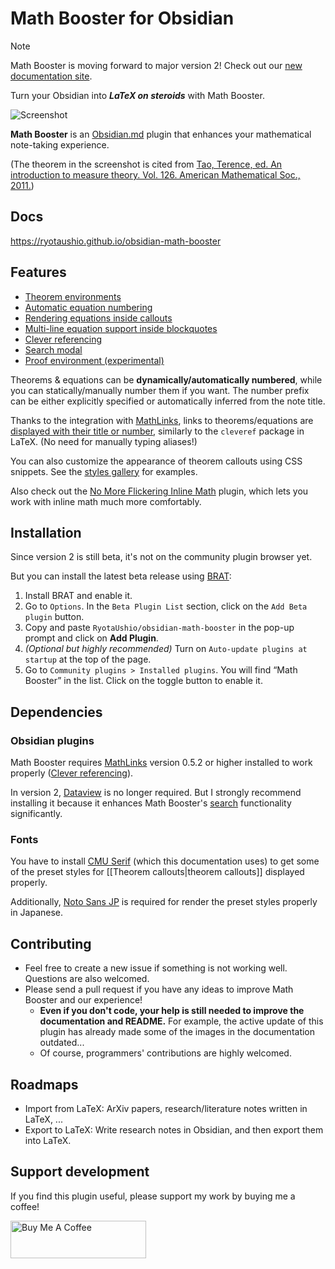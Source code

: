 # Math Booster for Obsidian

> [!note]
> Math Booster is moving forward to major version 2! Check out our [new documentation site](https://ryotaushio.github.io/obsidian-math-booster).

Turn your Obsidian into ***LaTeX on steroids*** with Math Booster. 

![Screenshot](https://raw.githubusercontent.com/RyotaUshio/obsidian-math-booster/1c7b106fcfbddccdcda8451de1c21a094994b686/docs/fig/screenshot.png)

**Math Booster** is an [Obsidian.md](https://obsidian.md/) plugin that enhances your mathematical note-taking experience.

(The theorem in the screenshot is cited from [Tao, Terence, ed. An introduction to measure theory. Vol. 126. American Mathematical Soc., 2011.](https://terrytao.files.wordpress.com/2012/12/gsm-126-tao5-measure-book.pdf))

## Docs

https://ryotaushio.github.io/obsidian-math-booster

## Features

- [Theorem environments](https://ryotaushio.github.io/obsidian-math-booster/theorem-callouts/theorem-callouts.html)
- [Automatic equation numbering](https://ryotaushio.github.io/obsidian-math-booster/equations.html)
- [Rendering equations inside callouts](https://ryotaushio.github.io/obsidian-math-booster/extending-obsidian's-math-rendering-functionalities/rendering-equations-inside-callouts.html)
- [Multi-line equation support inside blockquotes](https://ryotaushio.github.io/obsidian-math-booster/extending-obsidian's-math-rendering-functionalities/multi-line-equation-support-inside-blockquotes.html)
- [Clever referencing](https://ryotaushio.github.io/obsidian-math-booster/clever-referencing.html)
- [Search modal](https://ryotaushio.github.io/obsidian-math-booster/search-&-link-auto-completion/search-modal.html)
- [Proof environment (experimental)](https://ryotaushio.github.io/obsidian-math-booster/proof-environment.html)

Theorems & equations can be **dynamically/automatically numbered**, while you can statically/manually number them if you want.
The number prefix can be either explicitly specified or automatically inferred from the note title.

Thanks to the integration with [MathLinks](https://github.com/zhaoshenzhai/obsidian-mathlinks), links to theorems/equations are [displayed with their title or number](https://ryotaushio.github.io/obsidian-math-booster//cleveref), similarly to the `cleveref` package in LaTeX. (No need for manually typing aliases!)

You can also customize the appearance of theorem callouts using CSS snippets. See the [styles gallery](#styles-gallery) for examples.

Also check out the [No More Flickering Inline Math](https://github.com/RyotaUshio/obsidian-inline-math) plugin, which lets you work with inline math much more comfortably.

## Installation

Since version 2 is still beta, it's not on the community plugin browser yet.

But you can install the latest beta release using [BRAT](https://github.com/TfTHacker/obsidian42-brat):

1.  Install BRAT and enable it.
2.  Go to `Options`. In the `Beta Plugin List` section, click on the `Add Beta plugin` button.
3.  Copy and paste `RyotaUshio/obsidian-math-booster` in the pop-up prompt and click on **Add Plugin**.
4.  _(Optional but highly recommended)_ Turn on `Auto-update plugins at startup` at the top of the page.
5.  Go to `Community plugins > Installed plugins`. You will find “Math Booster” in the list. Click on the toggle button to enable it.

## Dependencies

### Obsidian plugins

Math Booster requires [MathLinks](https://github.com/zhaoshenzhai/obsidian-mathlinks) version 0.5.2 or higher installed to work properly ([Clever referencing](https://ryotaushio.github.io/obsidian-math-booster/clever-referencing.html)).

In version 2, [Dataview](https://github.com/blacksmithgu/obsidian-dataview) is no longer required. But I strongly recommend installing it because it enhances Math Booster's [search](https://ryotaushio.github.io/obsidian-math-booster/search-&-link-auto-completion/search-modal.html) functionality significantly.

### Fonts

You have to install [CMU Serif](https://www.cufonfonts.com/font/cmu-serif) (which this documentation uses) to get some of the preset styles for [[Theorem callouts|theorem callouts]] displayed properly.

Additionally, [Noto Sans JP](https://fonts.google.com/noto/specimen/Noto+Sans+JP) is required for render the preset styles properly in Japanese.

## Contributing

- Feel free to create a new issue if something is not working well. Questions are also welcomed.
- Please send a pull request if you have any ideas to improve Math Booster and our experience!
  - **Even if you don't code, your help is still needed to improve the documentation and README.** For example, the active update of this plugin has already made some of the images in the documentation outdated...
  - Of course, programmers' contributions are highly welcomed.

## Roadmaps

- Import from LaTeX: ArXiv papers, research/literature notes written in LaTeX, ...
- Export to LaTeX: Write research notes in Obsidian, and then export them into LaTeX.

## Support development

If you find this plugin useful, please support my work by buying me a coffee!

<a href="https://www.buymeacoffee.com/ryotaushio" target="_blank"><img src="https://cdn.buymeacoffee.com/buttons/v2/default-yellow.png" alt="Buy Me A Coffee" style="height: 60px !important;width: 217px !important;" ></a>

